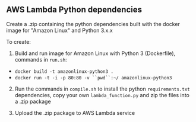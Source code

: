## AWS Lambda Python dependencies

Create a .zip containing the python dependencies built with the docker image for "Amazon Linux" and Python 3.x.x

To create:

1. Build and run image for Amazon Linux with Python 3 (Dockerfile), commands in `run.sh`:
- `docker build -t amazonlinux-python3 .`
- `docker run -t -i -p 80:80 -v ``pwd``:~/ amazonlinux-python3`

2. Run the commands in `compile.sh` to install the python `requirements.txt` dependencies, copy your own `lambda_function.py` and zip the files into a .zip package

3. Upload the .zip package to AWS Lambda service
